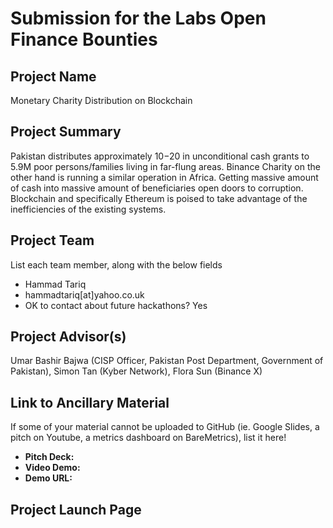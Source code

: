 # Submission for the Labs Open Finance Bounties

## Project Name
Monetary Charity Distribution on Blockchain

## Project Summary
Pakistan distributes approximately $10-$20 in unconditional cash grants to 5.9M poor persons/families living in far-flung areas. Binance Charity on the other hand is running a similar operation in Africa. Getting massive amount of cash into massive amount of beneficiaries open doors to corruption. Blockchain and specifically Ethereum is poised to take advantage of the inefficiencies of the existing systems.

## Project Team
List each team member, along with the below fields

* Hammad Tariq
* hammadtariq[at]yahoo.co.uk
* OK to contact about future hackathons? Yes

## Project Advisor(s)
Umar Bashir Bajwa (CISP Officer, Pakistan Post Department, Government of Pakistan), Simon Tan (Kyber Network), Flora Sun (Binance X)

## Link to Ancillary Material
If some of your material cannot be uploaded to GitHub (ie. Google Slides, a pitch on Youtube, a metrics dashboard on BareMetrics), list it here!

- **Pitch Deck:**
- **Video Demo:**
- **Demo URL:**

## Project Launch Page
